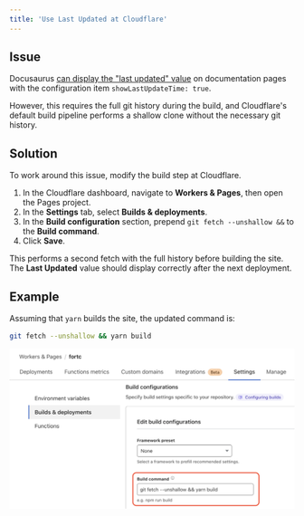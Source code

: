 ```yaml
---
title: 'Use Last Updated at Cloudflare'
---
```


## Issue

Docusaurus [can display the "last updated" value](https://docusaurus.io/docs/api/plugins/@docusaurus/plugin-content-docs#showLastUpdateTime) on documentation pages with the configuration item `showLastUpdateTime: true`.

However, this requires the full git history during the build, and Cloudflare's default build pipeline performs a shallow clone without the necessary git history.

## Solution

To work around this issue, modify the build step at Cloudflare.

1. In the Cloudflare dashboard, navigate to **Workers & Pages**, then open the Pages project.
1. In the **Settings** tab, select **Builds & deployments**.
1. In the **Build configuration** section, prepend `git fetch --unshallow &&` to the **Build command**.
1. Click **Save**.

This performs a second fetch with the full history before building the site. The **Last Updated** value should display correctly after the next deployment.

## Example

Assuming that `yarn` builds the site, the updated command is:

```bash
git fetch --unshallow && yarn build
```

![Cloudflare Build Configuration](./_media/cloudflare-build-configuration.png)
